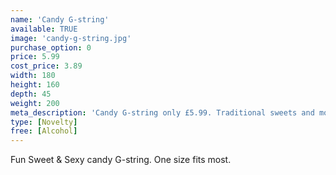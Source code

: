 ```yaml
---
name: 'Candy G-string'
available: TRUE
image: 'candy-g-string.jpg'
purchase_option: 0
price: 5.99
cost_price: 3.89
width: 180
height: 160
depth: 45
weight: 200
meta_description: 'Candy G-string only £5.99. Traditional sweets and more at Humbugs Confectionery Store. Specialists in satisfying your sweet tooth!'
type: [Novelty]
free: [Alcohol]
---
```

Fun Sweet & Sexy candy G-string. One size fits most.
